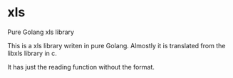 # xls
Pure Golang xls library

This is a xls library writen in pure Golang. Almostly it is translated from the libxls library in c.

It has just the reading function without the format.
